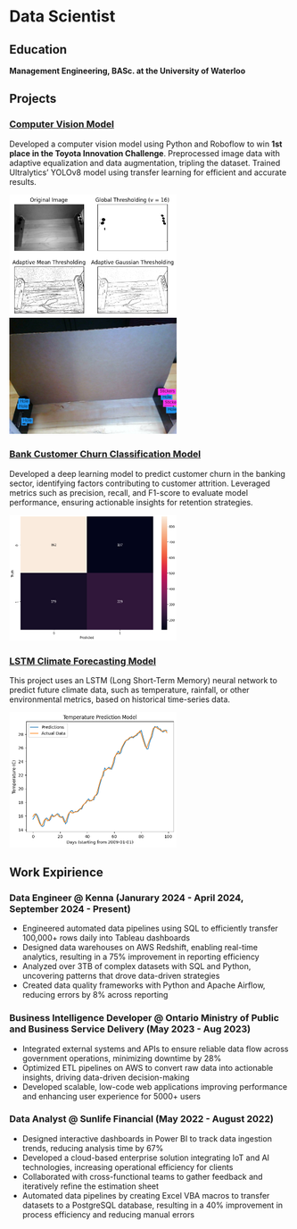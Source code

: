 # Data Scientist 

## Education
**Management Engineering, BASc. at the University of Waterloo**

## Projects

### [Computer Vision Model](https://github.com/leo-cf-tian/toyota-innovation-challenge)
Developed a computer vision model using Python and Roboflow to win **1st place in the Toyota Innovation Challenge**. Preprocessed image data with adaptive equalization and data augmentation, tripling the dataset. Trained Ultralytics’ YOLOv8 model using transfer learning for efficient and accurate results.

<p float="left">
  <img src="images/thresholding.png" width="300" />

  
  <img src="images/result.png" width="300" /> 
</p>

### [Bank Customer Churn Classification Model](https://github.com/yashjagri/bank_churn_model)
Developed a deep learning model to predict customer churn in the banking sector, identifying factors contributing to customer attrition. Leveraged metrics such as precision, recall, and F1-score to evaluate model performance, ensuring actionable insights for retention strategies.

<img src="images/prediction_matrix.png"  width="300" />

### [LSTM Climate Forecasting Model](https://github.com/yashjagri/LSTM-Climate-Forecasting-Model/tree/main)
This project uses an LSTM (Long Short-Term Memory) neural network to predict future climate data, such as temperature, rainfall, or other environmental metrics, based on historical time-series data.

<img src="images/temp_model.png" width="300" />

## Work Expirience 

### Data Engineer @ Kenna (Janurary 2024 - April 2024, September 2024 - Present)
*   Engineered automated data pipelines using SQL to efficiently transfer 100,000+ rows daily into Tableau dashboards
*   Designed data warehouses on AWS Redshift, enabling real-time analytics, resulting in a 75% improvement in reporting efficiency
*   Analyzed over 3TB of complex datasets with SQL and Python, uncovering patterns that drove data-driven strategies
*   Created data quality frameworks with Python and Apache Airflow, reducing errors by 8% across reporting

### Business Intelligence Developer @ Ontario Ministry of Public and Business Service Delivery (May 2023 - Aug 2023)
*   Integrated external systems and APIs to ensure reliable data flow across government operations, minimizing downtime by 28%
*   Optimized ETL pipelines on AWS to convert raw data into actionable insights, driving data-driven decision-making
*   Developed scalable, low-code web applications improving performance and enhancing user experience for 5000+ users

### Data Analyst @ Sunlife Financial (May 2022 - August 2022)
*   Designed interactive dashboards in Power BI to track data ingestion trends, reducing analysis time by 67%
*   Developed a cloud-based enterprise solution integrating IoT and AI technologies, increasing operational efficiency for clients
*   Collaborated with cross-functional teams to gather feedback and iteratively refine the estimation sheet
*   Automated data pipelines by creating Excel VBA macros to transfer datasets to a PostgreSQL database, resulting in a 40%
improvement in process efficiency and reducing manual errors



